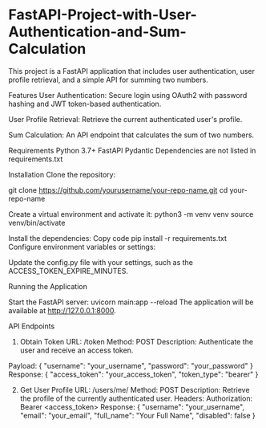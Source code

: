 # FastAPI-Project-with-User-Authentication-and-Sum-Calculation


This project is a FastAPI application that includes user authentication, user profile retrieval, and a simple API for summing two numbers.

Features
User Authentication: 
Secure login using OAuth2 with password hashing and JWT token-based authentication.

User Profile Retrieval: 
Retrieve the current authenticated user's profile.

Sum Calculation: 
An API endpoint that calculates the sum of two numbers.

Requirements
Python 3.7+
FastAPI
Pydantic
Dependencies are not listed in requirements.txt

Installation
Clone the repository:

git clone https://github.com/yourusername/your-repo-name.git
cd your-repo-name

Create a virtual environment and activate it:
python3 -m venv venv
source venv/bin/activate


Install the dependencies:
Copy code
pip install -r requirements.txt
Configure environment variables or settings:


Update the config.py file with your settings, such as the ACCESS_TOKEN_EXPIRE_MINUTES.

Running the Application

Start the FastAPI server:
uvicorn main:app --reload
The application will be available at http://127.0.0.1:8000.

API Endpoints
1. Obtain Token
URL: /token
Method: POST
Description: Authenticate the user and receive an access token.

Payload:
{
  "username": "your_username",
  "password": "your_password"
}
Response:
{
  "access_token": "your_access_token",
  "token_type": "bearer"
}

2. Get User Profile
URL: /users/me/
Method: POST
Description: Retrieve the profile of the currently authenticated user.
Headers:
Authorization: Bearer <access_token>
Response:
{
  "username": "your_username",
  "email": "your_email",
  "full_name": "Your Full Name",
  "disabled": false
}
